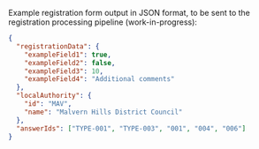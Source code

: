 Example registration form output in JSON format, to be sent to the registration processing pipeline (work-in-progress):

```json
{
  "registrationData": {
    "exampleField1": true,
    "exampleField2": false,
    "exampleField3": 10,
    "exampleField4": "Additional comments"
  },
  "localAuthority": {
    "id": "MAV",
    "name": "Malvern Hills District Council"
  },
  "answerIds": ["TYPE-001", "TYPE-003", "001", "004", "006"]
}
```